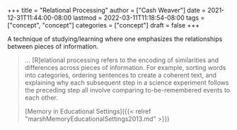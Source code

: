 +++
title = "Relational Processing"
author = ["Cash Weaver"]
date = 2021-12-31T11:44:00-08:00
lastmod = 2022-03-11T11:18:54-08:00
tags = ["concept", "concept"]
categories = ["concept"]
draft = false
+++

A technique of studying/learning where one emphasizes the relationships between pieces of information.

> ... [R]elational processing refers to the encoding of similarities and differences across pieces of information. For example, sorting words into categories, ordering sentences to create a coherent text, and explaining why each subsequent step in a science experiment follows the preceding step all involve comparing to-be-remembered events to each other.
>
> [Memory in Educational Settings]({{< relref "marshMemoryEducationalSettings2013.md" >}})
